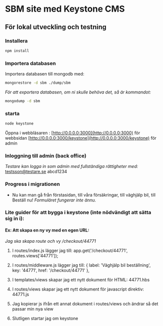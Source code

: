 # SBM site med Keystone CMS

## För lokal utveckling och testning

### Installera
```bash
npm install
```

### Importera databasen

Importera databasen till mongodb med:
```bash
mongorestore -d sbm ./dump/sbm
```

_För att exportera databasen, om ni skulle behöva det, så är kommandot:_
```bash
mongodump -d sbm
```

### starta
```bash
node keystone
```

Öppna i webbläsaren :
[http://0.0.0.0:3000](http://0.0.0.0:3000) för webbsidan
[http://0.0.0.0:3000/keystone](http://0.0.0.0:3000/keystone) för admin

### Inloggning till admin (back office)
_Testare kan logga in som admin med fullständiga rättigheter med:_
testsson@testare.se
abcd1234

### Progress i migrationen
* Nu kan man gå från förstasidan, till våra försäkringar, till väghjälp bil, till Beställ nu! _Formuläret fungerar inte ännu._

### Lite guider för att bygga i keystone (inte nödvändigt att sätta sig in i):

#### Ex: Att skapa en ny vy med en egen URL:
_Jag ska skapa route och vy /checkout/44771_

1. I routes/index.js lägger jag till:
app.get('/checkout/44771', routes.views['44771']);

2. I routes/middleware.js lägger jag till:
{ label: 'Väghjälp bil beställning', key: '44771', href: '/checkout/44771' },

3. I templates/views skapar jag ett nytt dokument för HTML:
44771.hbs

4. I routes/views skapar jag ett nytt dokument för javascript direktiv:
44771.js

5. Jag kopierar js ifrån ett annat dokument i routes/views och ändrar så det passar min nya view

6. Slutligen startar jag om keystone

